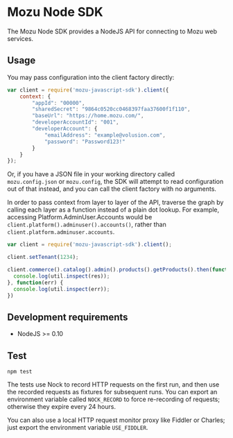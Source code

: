 # Mozu Node SDK

The Mozu Node SDK provides a NodeJS API for connecting to Mozu web services.

## Usage

You may pass configuration into the client factory directly:

```js
var client = require('mozu-javascript-sdk').client({
    context: {
        "appId": "00000",
        "sharedSecret": "9864c0520cc0468397faa37600f1f110",
        "baseUrl": "https://home.mozu.com/",
        "developerAccountId": "001",
        "developerAccount": {
            "emailAddress": "example@volusion.com",
            "password": "Password123!"
        }
    }
});
```

Or, if you have a JSON file in your working directory called `mozu.config.json` or `mozu.config`, the SDK will attempt to read configuration out of that instead, and you can call the client factory with no arguments.

In order to pass context from layer to layer of the API, traverse the graph by calling each layer as a function instead of a plain dot lookup. For example, accessing Platform.AdminUser.Accounts would be `client.platform().adminuser().accounts()`, rather than `client.platform.adminuser.accounts`.

```js
var client = require('mozu-javascript-sdk').client();

client.setTenant(1234);

client.commerce().catalog().admin().products().getProducts().then(function(res) {
  console.log(util.inspect(res));
}, function(err) {
  console.log(util.inspect(err));
})
```

## Development requirements

*   NodeJS >= 0.10

## Test

    npm test

The tests use Nock to record HTTP requests on the first run, and then use the recorded requests as fixtures for subsequent runs. You can export an environment variable called `NOCK_RECORD` to force re-recording of requests; otherwise they expire every 24 hours.

You can also use a local HTTP request monitor proxy like Fiddler or Charles; just export the environment variable `USE_FIDDLER`.
